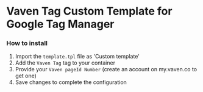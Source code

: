 # Vaven Tag Custom Template for Google Tag Manager

### How to install

1. Import the `template.tpl` file as 'Custom template'
2. Add the `Vaven Tag` tag to your container
3. Provide your `Vaven pageId Number` (create an account on my.vaven.co to get one)
4. Save changes to complete the configuration
